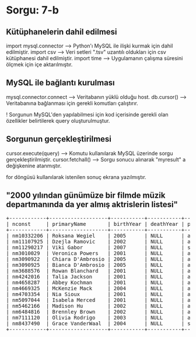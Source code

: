 <h1> Sorgu: 7-b </h1>

<h2> Kütüphanelerin dahil edilmesi </h2>
import mysql.connector --> Python'ı MySQL ile ilişki kurmak için dahil edilmiştir.
import csv	       --> Veri setleri ".tsv" uzantılı oldukları için csv kütüphanesi dahil edilmiştir.
import time   	       --> Uygulamanın çalışma süresini ölçmek için içe aktarılmıştır.

<h2> MySQL ile bağlantı kurulması </h2>
mysql.connector.connect --> Veritabanın yüklü olduğu host.
db.cursor()		--> Veritabanına bağlanması için gerekli komutları çalıştırır.

! Sorgunun  MySQL'den  yapılabilmesi için kod içerisinde gerekli olan özellikler belirtilerek query oluşturulmuştur.

<h2> Sorgunun gerçekleştirilmesi </h2>
cursor.execute(query) --> Komutu kullanılarak MySQL üzerinde sorgu gerçekleştirilmiştir.
cursor.fetchall()     --> Sorgu sonucu alınarak "myresult" a değişkenine atanmıştır.

for döngüsü kullanılarak istenilen sonuç ekrana yazılmıştır.

<h2> "2000 yılından günümüze bir filmde müzik departmanında da yer almış aktrislerin listesi"</h2>
<pre>
+------------+-------------------+-----------+-----------+-------------------------------------+---------------------------------------------+
| nconst     | primaryName       | birthYear | deathYear | primaryProfession                   | knownForTitles                              |
+------------+-------------------+-----------+-----------+-------------------------------------+---------------------------------------------+
| nm10332206 | Roksana Wegiel    | 2005      | NULL      | actress,soundtrack,music_department | tt12323496,tt12319552,tt12323226,tt12319646 |
| nm11107925 | Dzejla Ramovic    | 2002      | NULL      | actress,music_department            | tt14072274,tt11714760,tt9728792             |
| nm11290217 | Viki Gabor        | 2007      | NULL      | soundtrack,actress,music_department | tt12317480,tt12317584,tt12323560,tt12319474 |
| nm3010029  | Veronica Powers   | 2001      | NULL      | actress,music_department,editor     | tt2321325,tt1637574,tt4948040,tt1244588     |
| nm3090922  | Chiara D'Ambrosio | 2005      | NULL      | actress,producer,music_department   | tt3596176,tt10838620,tt0069658,tt9695266    |
| nm3090925  | Bianca D'Ambrosio | 2005      | NULL      | actress,producer,music_department   | tt10838620,tt3596176,tt0452046,tt0069658    |
| nm3688576  | Rowan Blanchard   | 2001      | NULL      | actress,music_department,soundtrack | tt1620680,tt2712740,tt2543796,tt4111956     |
| nm4242016  | Talia Jackson     | 2001      | NULL      | actress,music_department            | tt9153270,tt7053188,tt6461784               |
| nm4658287  | Abbey Kochman     | 2001      | NULL      | actress,writer,music_department     | tt2093255,tt2005384,tt2331053,tt3479564     |
| nm4669325  | McKenzie Mack     | 2004      | NULL      | actress,music_department            | tt2084061,tt2175903,tt6857090,tt2048824     |
| nm4703354  | Nia Sioux         | 2001      | NULL      | actress,soundtrack,music_department | tt10520424,tt6385680,tt5539278,tt4883336    |
| nm5097044  | Isabela Merced    | 2001      | NULL      | actress,music_department            | tt3371366,tt7401588,tt7547410,tt5052474     |
| nm5462166  | Madison Hu        | 2002      | NULL      | actress,music_department,soundtrack | tt2712740,tt9664108,tt4800624,tt4196686     |
| nm6484816  | Brennley Brown    | 2002      | NULL      | actress,soundtrack,music_department | tt10687134,tt6303822,tt2136138,tt4902964    |
| nm7111120  | Olivia Rodrigo    | 2003      | NULL      | actress,music_department,soundtrack | tt4800624,tt8510382                         |
| nm8437490  | Grace VanderWaal  | 2004      | NULL      | soundtrack,actress,music_department | tt14109994,tt4858674,tt7133686,tt14112310   |
+------------+-------------------+-----------+-----------+-------------------------------------+---------------------------------------------+

</pre>
